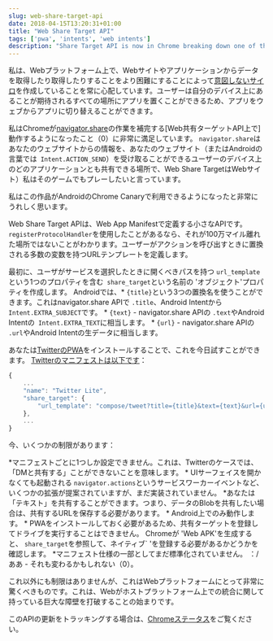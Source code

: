 ```yaml
---
slug: web-share-target-api
date: 2018-04-15T13:20:31+01:00
title: "Web Share Target API"
tags: ['pwa', 'intents', 'web intents']
description: "Share Target API is now in Chrome breaking down one of the last silos of native platforms"
---
```



私は、Webプラットフォーム上で、Webサイトやアプリケーションからデータを取得したり取得したりすることをより困難にすることによって[意図しないサイロ](/unintended-silos)を作成していることを常に心配しています。ユーザーは自分のデバイス上にあることが期待されるすべての場所にアプリを置くことができるため、アプリをウェブからアプリに切り替えることができます。

私はChromeが[navigator.share](/breaking-down-silos-with-share-target-api)の作業を補完する[Web共有ターゲットAPI上で]動作するようになったこと（0）に非常に満足しています。 `navigator.share`はあなたのウェブサイトからの情報を、あなたのウェブサイト（またはAndroidの言葉では` Intent.ACTION_SEND`）を受け取ることができるユーザーのデバイス上のどのアプリケーションとも共有できる場所で、Web Share TargetはWebサイト）私はそのゲームでもプレーしたいと言っています。

私はこの作品がAndroidのChrome Canaryで利用できるようになったと非常にうれしく思います。

Web Share Target APIは、Web App Manifestで定義する小さなAPIです。 `registerProtocolHandler`を使用したことがあるなら、それが100万マイル離れた場所ではないことがわかります。ユーザーがアクションを呼び出すときに置換される多数の変数を持つURLテンプレートを定義します。

最初に、ユーザがサービスを選択したときに開くべきパスを持つ `url_template`という1つのプロパティを含む` share_target`という名前の 'オブジェクト'プロパティを作成します。 Androidでは、* `{title}`という3つの置換名を使うことができます。これはnavigator.share APIで `.title`、Android Intentから` Intent.EXTRA_SUBJECT`です。 * `{text}`  -  navigator.share APIの `.text`やAndroid Intentの` Intent.EXTRA_TEXT`に相当します。 * `{url}`  -  navigator.share APIの `.url`やAndroid Intentの生データに相当します。

あなたは[TwitterのPWA](https://mobile.twitter.com/)をインストールすることで、これを今日試すことができます。 [Twitterのマニフェストは以下です](https://mobile.twitter.com/manifest.json)：


```javascript
{
    ...
    "name": "Twitter Lite",
    "share_target": {
        "url_template": "compose/tweet?title={title}&text={text}&url={url}"
    },
    ...
}
```


今、いくつかの制限があります：

*マニフェストごとに1つしか設定できません。これは、Twitterのケースでは、「DMと共有する」ことができないことを意味します。 * UIサーフェイスを開かなくても起動される `navigator.actions`というサービスワーカーイベントなど、いくつかの拡張が提案されていますが、まだ実装されていません。 *あなたは「テキスト」を共有することができます。つまり、データのBlobを共有したい場合は、共有するURLを保存する必要があります。 * Android上でのみ動作します。 * PWAをインストールしておく必要があるため、共有ターゲットを登録してドライブを実行することはできません。 Chromeが 'Web APK'を生成すると、 `share_target`を参照して、ネイティブ` <intent-filter> 'を登録する必要があるかどうかを確認します。 *マニフェスト仕様の一部としてまだ標準化されていません。 ：/ああ - それも変わるかもしれない（0）。

これ以外にも制限はありませんが、これはWebプラットフォームにとって非常に驚くべきものです。これは、Webがホストプラットフォーム上での統合に関して持っている巨大な障壁を打破することの始まりです。

このAPIの更新をトラッキングする場合は、[Chromeステータス](https://www.chromestatus.com/feature/5662315307335680)をご覧ください。
